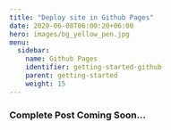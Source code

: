```yaml
---
title: "Deploy site in Github Pages"
date: 2020-06-08T06:00:20+06:00
hero: images/bg_yellow_pen.jpg
menu:
  sidebar:
    name: Github Pages
    identifier: getting-started-github
    parent: getting-started
    weight: 15
---
```

### Complete Post Coming Soon...
